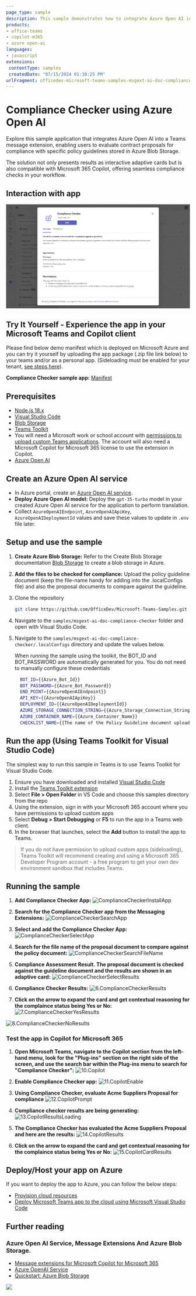 ```yaml
---
page_type: sample
description: This sample demonstrates how to integrate Azure Open AI into a Teams message extension to evaluate contract proposals against policy checklists. It works with Teams Toolkit for Visual Studio Code and JavaScript and can be used in Copilot for Microsoft 365.
products:
- office-teams
- copilot-m365
- azure open-ai
languages:
- javascript
extensions:
 contentType: samples
 createdDate: "07/15/2024 01:38:25 PM"
urlFragment: officedev-microsoft-teams-samples-msgext-ai-doc-compliance-checker-js
---
```


# Compliance Checker using Azure Open AI

Explore this sample application that integrates Azure Open AI into a Teams message extension, enabling users to evaluate contract proposals for compliance with specific policy guidelines stored in Azure Blob Storage. 

The solution not only presents results as interactive adaptive cards but is also compatible with Microsoft 365 Copilot, offering seamless compliance checks in your workflow.


## Interaction with app

 ![msgext-doc-compliance-checkerGif](Images/msgext-doc-compliance-checkerGif.gif)

## Try It Yourself - Experience the app in your Microsoft Teams and Copilot client
Please find below demo manifest which is deployed on Microsoft Azure and you can try it yourself by uploading the app package (.zip file link below) to your teams and/or as a personal app. (Sideloading must be enabled for your tenant, [see steps here](https://docs.microsoft.com/microsoftteams/platform/concepts/build-and-test/prepare-your-o365-tenant#enable-custom-teams-apps-and-turn-on-custom-app-uploading)).

**Compliance Checker sample app:** [Manifest](/samples/msgext-ai-doc-compliance-checker/demo-manifest/AIComplianceChecker.zip)

## Prerequisites

- [Node.js 18.x](https://nodejs.org/download/release/v18.18.2/)
- [Visual Studio Code](https://code.visualstudio.com/)
- [Blob Storage](https://learn.microsoft.com/en-us/azure/storage/blobs/storage-quickstart-blobs-portal)
- [Teams Toolkit](https://marketplace.visualstudio.com/items?itemName=TeamsDevApp.ms-teams-vscode-extension)
- You will need a Microsoft work or school account with [permissions to upload custom Teams applications](https://learn.microsoft.com/microsoftteams/platform/concepts/build-and-test/prepare-your-o365-tenant#enable-custom-teams-apps-and-turn-on-custom-app-uploading). The account will also need a Microsoft Copilot for Microsoft 365 license to use the extension in Copilot.
- [Azure Open AI](https://learn.microsoft.com/en-us/azure/ai-services/openai/quickstart?tabs=command-line&pivots=programming-language-studio)

## Create an Azure Open AI service

- In Azure portal, create an [Azure Open AI service](https://learn.microsoft.com/en-us/azure/ai-services/openai/how-to/create-resource?pivots=web-portal).
- **Deploy Azure Open AI model:** Deploy the `gpt-35-turbo` model in your created Azure Open AI service for the application to perform translation.
- Collect `AzureOpenAIEndpoint`, `AzureOpenAIApiKey`, `AzureOpenAIDeploymentId` values and save these values to update in `.env` file later.

## Setup and use the sample

1) **Create Azure Blob Storage:**
Refer to the Create Blob Storage documentation [Blob Storage](https://learn.microsoft.com/en-us/azure/storage/blobs/storage-quickstart-blobs-portal) to create a blob storage in Azure.

1) **Add the files to be checked for compliance:**
Upload the policy guideline document (keep the file-name handy for adding into the .localConfigs file) and also the proposal documents to compare against the guideline.

1) Clone the repository

    ```bash
    git clone https://github.com/OfficeDev/Microsoft-Teams-Samples.git
    ```
1) Navigate to the `samples/msgext-ai-doc-compliance-checker` folder and open with Visual Studio Code.

1) Navigate to the `samples/msgext-ai-doc-compliance-checker/.localConfigs` directory and update the values below.

   When running the sample using the toolkit, the BOT_ID and BOT_PASSWORD are automatically generated for you. You do not need to manually configure these credentials
    ```bash
      BOT_ID={{Azure_Bot_Id}} 
      BOT_PASSWORD={{Azure_Bot_Password}}
      END_POINT={{AzureOpenAIEndpoint}}
      API_KEY={{AzureOpenAIApiKey}}
      DEPLOYMENT_ID={{AzureOpenAIDeploymentId}}
      AZURE_STORAGE_CONNECTION_STRING={{Azure_Storage_Connection_String}}
      AZURE_CONTAINER_NAME={{Azure_Container_Name}}
      CHECKLIST_NAME={{The name of the Policy Guideline document uploaded in Azure Blob should include the file extension. Supported file formats are: .pdf , .docx, .txt}}
   ```

## Run the app (Using Teams Toolkit for Visual Studio Code)

The simplest way to run this sample in Teams is to use Teams Toolkit for Visual Studio Code.

1. Ensure you have downloaded and installed [Visual Studio Code](https://code.visualstudio.com/docs/setup/setup-overview)
1. Install the [Teams Toolkit extension](https://marketplace.visualstudio.com/items?itemName=TeamsDevApp.ms-teams-vscode-extension)
1. Select **File > Open Folder** in VS Code and choose this samples directory from the repo
1. Using the extension, sign in with your Microsoft 365 account where you have permissions to upload custom apps
1. Select **Debug > Start Debugging** or **F5** to run the app in a Teams web client.
1. In the browser that launches, select the **Add** button to install the app to Teams.

> If you do not have permission to upload custom apps (sideloading), Teams Toolkit will recommend creating and using a Microsoft 365 Developer Program account - a free program to get your own dev environment sandbox that includes Teams.

## Running the sample

1) **Add Compliance Checker App:**
![ComplianceCheckerInstallApp](Images/1.ComplianceCheckerInstallApp.png)

1) **Search for the Compliance Checker app from the Messaging Extensions:**
![ComplianceCheckerSearchApp](Images/2.ComplianceCheckerSearchApp.png)

1) **Select and add the Compliance Checker App:**
![ComplianceCheckerSelectApp](Images/3.ComplianceCheckerSelectApp.png)

1) **Search for the file name of the proposal document to compare against the policy document:**
![ComplianceCheckerSearchFileName](Images/4.ComplianceCheckerSearchFileName.png)

1) **Compliance Assessment Result. The proposal document is checked against the guideline document and the results are shown in an adaptive card:**
![ComplianceCheckerSelectResults](Images/5.ComplianceCheckerSelectResults.png)

1) **Compliance Checker Results:**
![6.ComplianceCheckerResults](Images/6.ComplianceCheckerResults.png)

1) **Click on the arrow to expand the card and get contextual reasoning for the complaince status being Yes or No:**
![7.ComplianceCheckerYesResults](Images/7.ComplianceCheckerYesResults.png)

![8.ComplianceCheckerNoResults](Images/8.ComplianceCheckerNoResults.png)

### Test the app in Copilot for Microsoft 365

1) **Open Microsoft Teams, navigate to the Copilot section from the left-hand menu, look for the "Plug-ins" section on the right side of the screen, and use the search bar within the Plug-ins menu to search for "Compliance Checker":**
![10.Copilot](Images/10.Copilot.png)

1) **Enable Compliance Checker app:**
![11.CopilotEnable](Images/11.CopilotEnable.png)

1) **Using Compliance Checker, evaluate Acme Suppliers Proposal for compliance**
![12.CopilotPrompt](Images/12.CopilotPrompt.png)

1) **Compliance checker results are being generating:**
![13.CopilotResultsLoading](Images/13.CopilotResultsLoading.png)

1) **The Compliance Checker has evaluated the Acme Suppliers Proposal and here are the results:**
![14.CopilotResults](Images/14.CopilotResults.png)

1) **Click on the arrow to expand the card and get contextual reasoning for the complaince status being Yes or No:**
![15.CopilotCardResults](Images/15.CopilotCardResults.png)

## Deploy/Host your app on Azure
If you want to deploy the app to Azure, you can follow the below steps:
- [Provision cloud resources](https://learn.microsoft.com/en-us/microsoftteams/platform/toolkit/provision)
- [Deploy Microsoft Teams app to the cloud using Microsoft Visual Studio Code](https://learn.microsoft.com/en-us/microsoftteams/platform/toolkit/deploy)

## Further reading

### Azure Open AI Service, Message Extensions And Azure Blob Storage.

- [Message extensions for Microsoft Copilot for Microsoft 365](https://learn.microsoft.com/en-us/microsoft-365-copilot/extensibility/overview-message-extension-bot)
- [Azure OpenAI Service](https://learn.microsoft.com/azure/ai-services/openai/overview)
- [Quickstart: Azure Blob Storage](https://learn.microsoft.com/azure/storage/blobs/storage-quickstart-blobs-nodejs?tabs=managed-identity%2Croles-azure-portal%2Csign-in-azure-cli)

<img src="https://pnptelemetry.azurewebsites.net/microsoft-teams-samples/samples/msgext-ai-doc-compliance-checker" />